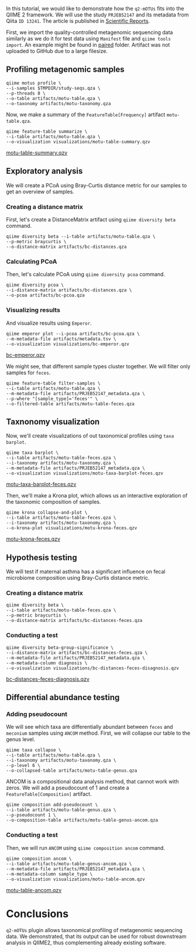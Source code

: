 In this tutorial, we would like to demonstrate how the `q2-mOTUs` fits into the QIIME 2 framework. We will use the study `PRJEB52147` and its metadata from Qiita `ID 13241`. The article is published in [Scientific Reports](https://www.nature.com/articles/s41598-022-10276-y).

First, we import the quality-controlled metagenomic sequencing data similarly as we do it for test data using `Manifest` file and `qiime tools import`. An example might be found in [paired](https://github.com/motu-tool/q2-mOTUs/tree/main/q2_motus/tests/data/paired) folder. Artifact was not uploaded to GitHub due to a large filesize. 

## Profiling metagenomic samples

```
qiime motus profile \
--i-samples $TMPDIR/study-seqs.qza \
--p-threads 8 \
--o-table artifacts/motu-table.qza \
--o-taxonomy artifacts/motu-taxonomy.qza
``` 

Now, we make a summary of the `FeatureTable[Frequency]` artifact `motu-table.qza`. 
```
qiime feature-table summarize \
--i-table artifacts/motu-table.qza \
--o-visualization visualizations/motu-table-summary.qzv
```

[motu-table-summary.qzv](https://view.qiime2.org/visualization/?type=html&src=https%3A%2F%2Fdl.dropbox.com%2Fs%2Fvsedg96hb6uayjw%2Fmotu-table-summary.qzv%3Fdl%3D1)

## Exploratory analysis 

We will create a PCoA using Bray-Curtis distance metric for our samples to get an overview of samples. 
### Creating a distance matrix
First, let's create a DistanceMatrix artifact using `qiime diversity beta` command. 

```
qiime diversity beta --i-table artifacts/motu-table.qza \
--p-metric braycurtis \
--o-distance-matrix artifacts/bc-distances.qza
```

### Calculating PCoA

Then, let's calculate PCoA using `qiime diversity pcoa` command. 

```
qiime diversity pcoa \
--i-distance-matrix artifacts/bc-distances.qza \
--o-pcoa artifacts/bc-pcoa.qza
```

### Visualizing results
And visualize results using `Emperor`. 

```
qiime emperor plot --i-pcoa artifacts/bc-pcoa.qza \
--m-metadata-file artifacts/metadata.tsv \
--o-visualization visualizations/bc-emperor.qzv
```

[bc-emperor.qzv](https://view.qiime2.org/visualization/?type=html&src=https%3A%2F%2Fdl.dropbox.com%2Fs%2F7tsb7mrhfxq1ztf%2Fbc-emperor.qzv%3Fdl%3D1)

We might see, that different sample types cluster together. We will filter only samples for `feces`. 
    
```
qiime feature-table filter-samples \
--i-table artifacts/motu-table.qza \
--m-metadata-file artifacts/PRJEB52147_metadata.qza \
--p-where "[sample_type]='feces'" \
--o-filtered-table artifacts/motu-table-feces.qza
```

## Taxnonomy visualization
Now, we'll create visualizations of out taxonomical profiles using `taxa barplot`.

```
qiime taxa barplot \
--i-table artifacts/motu-table-feces.qza \
--i-taxonomy artifacts/motu-taxonomy.qza \
--m-metadata-file artifacts/PRJEB52147_metadata.qza \
--o-visualization visualizations/motu-taxa-barplot-feces.qzv
```

[motu-taxa-barplot-feces.qzv](https://view.qiime2.org/visualization/?type=html&src=https%3A%2F%2Fdl.dropbox.com%2Fs%2Frtz0klfpvbsxsfj%2Fmotu-taxa-barplot-feces.qzv%3Fdl%3D1)


Then, we'll make a Krona plot, which allows us an interactive exploration of the taxonomic composition of samples.  

```
qiime krona collapse-and-plot \
--i-table artifacts/motu-table-feces.qza \
--i-taxonomy artifacts/motu-taxonomy.qza \
--o-krona-plot visualizations/motu-krona-feces.qzv
```

[motu-krona-feces.qzv](https://view.qiime2.org/visualization/?type=html&src=https%3A%2F%2Fdl.dropbox.com%2Fs%2F51kurmw326jxjie%2Fmotu-krona-feces.qzv%3Fdl%3D1)


## Hypothesis testing 

We will test if maternal asthma has a significant influence on fecal microbiome composition using Bray-Curtis distance metric. 
### Creating a distance matrix

```
qiime diversity beta \
--i-table artifacts/motu-table-feces.qza \
--p-metric braycurtis \
--o-distance-matrix artifacts/bc-distances-feces.qza
```
### Conducting a test
```
qiime diversity beta-group-significance \
--i-distance-matrix artifacts/bc-distances-feces.qza \
--m-metadata-file artifacts/PRJEB52147_metadata.qza \
--m-metadata-column diagnosis \
--o-visualization visualizations/bc-distances-feces-disagnosis.qzv
```

[bc-distances-feces-diagnosis.qzv](https://view.qiime2.org/visualization/?type=html&src=https%3A%2F%2Fdl.dropbox.com%2Fs%2F455at5yxx7accvy%2Fbc-distances-feces-diagnosis.qzv%3Fdl%3D1)

## Differential abundance testing

### Adding pseudocount 

We will see which taxa are differentially abundant between `feces` and `meconium` samples using `ANCOM` method. 
First, we will collapse our table to the genus level. 

```
qiime taxa collapse \
--i-table artifacts/motu-table.qza \
--i-taxonomy artifacts/motu-taxonomy.qza \
--p-level 6 \
--o-collapsed-table artifacts/motu-table-genus.qza
```

ANCOM is a compositional data analysis method, that cannot work with zeros. We will add a pseudocount of 1 and create a `FeatureTable[Composition]` artifact. 

```
qiime composition add-pseudocount \
--i-table artifacts/motu-table-genus.qza \
--p-pseudocount 1 \
--o-composition-table artifacts/motu-table-genus-ancom.qza
```
### Conducting a test

Then, we will run `ANCOM` using `qiime composition ancom` command. 

```
qiime composition ancom \
--i-table artifacts/motu-table-genus-ancom.qza \
--m-metadata-file artifacts/PRJEB52147_metadata.qza \
--m-metadata-column sample_type \
--o-visualization visualizations/motu-table-ancom.qzv
```

[motu-table-ancom.qzv](https://view.qiime2.org/visualization/?type=html&src=https%3A%2F%2Fdl.dropbox.com%2Fs%2Fp1648h8x2ux7qak%2Fmotu-table-ancom.qzv%3Fdl%3D1)

# Conclusions

`q2-mOTUs` plugin allows taxonomical profiling of metagenomic sequencing data. We demonstrated, that its output can be used for robust downstream analysis in QIIME2, thus complementing already existing software.

